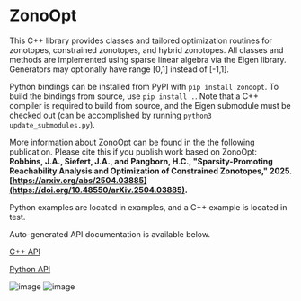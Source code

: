 # ZonoOpt

This C++ library provides classes and tailored optimization routines for zonotopes, constrained zonotopes, and hybrid zonotopes. All classes and methods are implemented using sparse linear algebra via the Eigen library. Generators may optionally have range [0,1] instead of [-1,1]. 

Python bindings can be installed from PyPI with `pip install zonoopt`. To build the bindings from source, use `pip install .`. Note that a C++ compiler is required to build from source, and the Eigen submodule must be checked out (can be accomplished by running `python3 update_submodules.py`).

More information about ZonoOpt can be found in the the following publication. Please cite this if you publish work based on ZonoOpt: 
**Robbins, J.A., Siefert, J.A., and Pangborn, H.C., "Sparsity-Promoting Reachability Analysis and Optimization of Constrained Zonotopes," 2025. [https://arxiv.org/abs/2504.03885](https://doi.org/10.48550/arXiv.2504.03885).**

Python examples are located in examples, and a C++ example is located in test.

Auto-generated API documentation is available below.

[C++ API](https://psu-PAC-Lab.github.io/ZonoOpt/C++/html/index.html)

[Python API](https://psu-PAC-Lab.github.io/ZonoOpt/python/build/html/index.html)

![image](images/mhe-traj.svg)
![image](images/reachability-traj.svg)
